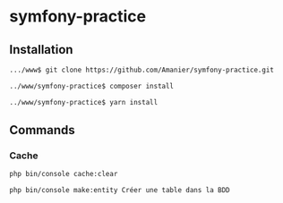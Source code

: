 # symfony-practice
## Installation
<!-- EN RENTRANT A LA MAISON -->
```bash
.../www$ git clone https://github.com/Amanier/symfony-practice.git
``` 

``` bash
../www/symfony-practice$ composer install 
```
``` bash
../www/symfony-practice$ yarn install 
```

## Commands
### Cache 
``` bash
php bin/console cache:clear
```
``` bash
php bin/console make:entity Créer une table dans la BDD
```

